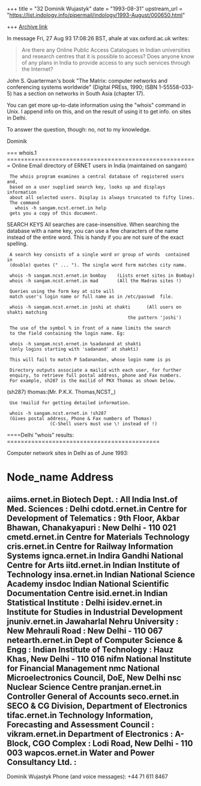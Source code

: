 +++
title = "32 Dominik Wujastyk"
date = "1993-08-31"
upstream_url = "https://list.indology.info/pipermail/indology/1993-August/000650.html"

+++
[Archive link](https://list.indology.info/pipermail/indology/1993-August/000650.html)

In message Fri, 27 Aug 93 17:08:26 BST, ahale at vax.oxford.ac.uk  writes:

> Are there any Online Public Access Catalogues in Indian universities and
> research centres that it is possible to access?
> Does anyone know of any plans in India to provide access to any such
> services through the Internet?
>

John S. Quarterman's book "The Matrix: computer networks and conferencing
systems worldwide" (Digital PREss, 1990; ISBN 1-55558-033-5) has a section
on networks in South Asia (chapter 17).

You can get more up-to-date information using the "whois" command in Unix.
I append info on this, and on the result of using it to get info. on sites
in Delhi.

To answer the question, though: no, not to my knowledge.

Dominik


=== whois.1 =======================================================
     Online Email directory of ERNET users in India (maintained on sangam)

     The whois program examines a central database of registered users  and,
     based on a user supplied search key, looks up and displays information
     about all selected users. Display is always truncated to fifty lines.
     The command
       whois -h sangam.ncst.ernet.in help
     gets you a copy of this document.

SEARCH KEYS
     All searches are case-insensitive. When searching the database  with  a
     name  key,  you can  use a few  characters  of the  name instead of the
     entire word.  This is handy if you are not sure of the exact spelling.

     A search key consists of a single word or group of words  contained  in
     (double) quotes (" ... "). The single word form matches city name.

     whois -h sangam.ncst.ernet.in bombay    (Lists ernet sites in Bombay)
     whois -h sangam.ncst.ernet.in mad       (All the Madras sites !)

     Queries using the form key at site will
     match user's login name or full name as in /etc/passwd  file.

     whois -h sangam.ncst.ernet.in joshi at shakti      (All users on shakti matching
                                                 the pattern 'joshi')

     The use of the symbol % in front of a name limits the search
     to the field containing the login name. Eg:

     whois -h sangam.ncst.ernet.in %sadanand at shakti
     (only logins starting with 'sadanand' at shakti)

     This will fail to match P Sadanandan, whose login name is ps

     Directory outputs associate a mailid with each user, for further
     enquiry, to retrieve full postal address, phone and Fax numbers.
     For example, sh287 is the mailid of PKX Thomas as shown below.

(sh287) thomas:(Mr. P.K.X. Thomas,NCST,,) <thomas at shakti.ernet.in>

     Use !mailid for getting detailed information.

     whois -h sangam.ncst.ernet.in !sh287
     (Gives postal address, Phone & Fax numbers of Thomas)
                    (C-Shell users must use \! instead of !)


====Delhi "whois" results: ============================================


Computer network sites in Delhi as of June 1993:

Node_name 		Address
============================================================================
aiims.ernet.in	Biotech Dept. : All India Inst.of Med. Sciences : Delhi
cdotd.ernet.in  Centre for Development of Telematics : 9th Floor, Akbar
                Bhawan, Chanakyapuri : New Delhi - 110 021
cmetd.ernet.in  Centre for Materials Technology
cris.ernet.in   Centre for Railway Information Systems
ignca.ernet.in  Indira Gandhi National Centre for Arts
iitd.ernet.in   Indian Institute of Technology
insa.ernet.in   Indian National Science Academy
insdoc          Indian National Scientific Documentation Centre
isid.ernet.in   Indian Statistical Institute : Delhi
isidev.ernet.in	Institute for Studies in Industrial Development
jnuniv.ernet.in Jawaharlal Nehru University : New Mehrauli Road : New
                Delhi - 110 067
netearth.ernet.in Dept of Computer Science & Engg : Indian Institute of
                Technology : Hauz Khas, New Delhi - 110 016
nifm            National Institute for Financial Management
nmc             National Microelectronics Council, DoE, New Delhi
nsc             Nuclear Science Centre
pranjan.ernet.in Controller General of Accounts
seco.ernet.in   SECO & CG Division, Department of Electronics
tifac.ernet.in  Technology Information, Forecasting and Assessment Council :
vikram.ernet.in Department of Electronics : A-Block, CGO Complex : Lodi
                Road, New Delhi - 110 003
wapcos.ernet.in Water and Power Consultancy Ltd. :
--
Dominik Wujastyk           Phone (and voice messages): +44 71 611 8467





